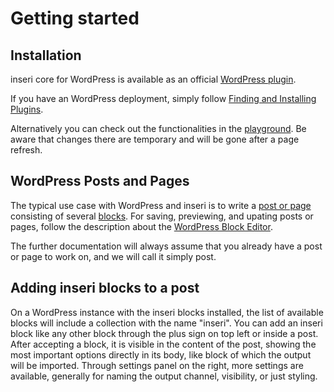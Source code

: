 # Getting started

## Installation

inseri core for WordPress is available as an official [WordPress plugin](https://wordpress.org/plugins/inseri-core/).

If you have an WordPress deployment, simply follow [Finding and Installing Plugins](https://wordpress.org/documentation/article/manage-plugins/#finding-and-installing-plugins-1).

Alternatively you can check out the functionalities in the [playground](https://playground.inseri.swiss/).
Be aware that changes there are temporary and will be gone after a page refresh.

## WordPress Posts and Pages

The typical use case with WordPress and inseri is to write a [post or page](https://wordpress.com/support/post-vs-page/) consisting of several [blocks](https://wordpress.org/support/article/blocks/).
For saving, previewing, and upating posts or pages, follow the description about the [WordPress Block Editor](https://wordpress.org/support/article/wordpress-editor/).

The further documentation will always assume that you already have a post or page to work on, and we will call it simply post.

## Adding inseri blocks to a post

On a WordPress instance with the inseri blocks installed, the list of available blocks will include a collection with the name "inseri".
You can add an inseri block like any other block through the plus sign on top left or inside a post.
After accepting a block, it is visible in the content of the post, showing the most important options directly in its body,
like block of which the output will be imported.
Through settings panel on the right, more settings are available, generally for naming the output channel, visibility, or just styling.
